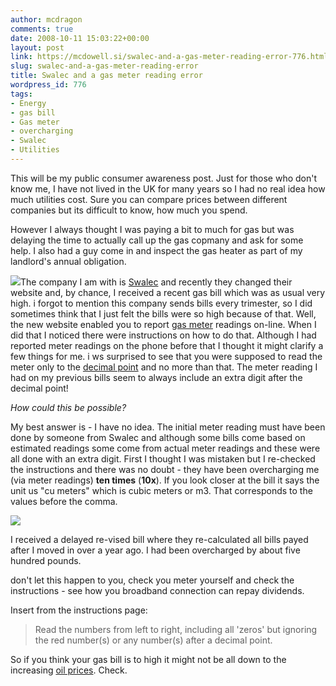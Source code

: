 ```yaml
---
author: mcdragon
comments: true
date: 2008-10-11 15:03:22+00:00
layout: post
link: https://mcdowell.si/swalec-and-a-gas-meter-reading-error-776.html
slug: swalec-and-a-gas-meter-reading-error
title: Swalec and a gas meter reading error
wordpress_id: 776
tags:
- Energy
- gas bill
- Gas meter
- overcharging
- Swalec
- Utilities
---
```


This will be my public consumer awareness post. Just for those who don't know me, I have not lived in the UK for many years so I had no real idea how much utilities cost. Sure you can compare prices between different companies but its difficult to know, how much you spend.

However I always thought I was paying a bit to much for gas but was delaying the time to actually call up the gas copmany and ask for some help. I also had a guy come in and inspect the gas heater as part of my landlord's annual obligation.

[![](https://img.mcdowell.si/2008/10/mainlogoswalec1-1.gif)](http://www.swalec.co.uk/)The company I am with is [Swalec](http://www.swalec.co.uk/) and recently they changed their website and, by chance, I received a recent gas bill which was as usual very high. i forgot to mention this company sends bills every trimester, so I did sometimes think that I just felt the bills were so high because of that. Well, the new website enabled you to report [gas meter](http://en.wikipedia.org/wiki/Gas_meter) readings on-line. When I did that I noticed there were instructions on how to do that. Although I had reported meter readings on the phone before that I thought it might clarify a few things for me. i ws surprised to see that you were supposed to read the meter only to the [decimal point](http://en.wikipedia.org/wiki/Decimal_separator) and no more than that. The meter reading I had on my previous bills seem to always include an extra digit after the decimal point!

_How could this be possible?_

My best answer is - I have no idea. The initial meter reading must have been done by someone from Swalec and although some bills come based on estimated readings some come from actual meter readings and these were all done with an extra digit. First I thought I was mistaken but I re-checked the instructions and there was no doubt - they have been overcharging me (via meter readings) **ten times** (**10x**). If you look closer at the bill it says the unit us "cu meters" which is cubic meters or m3. That corresponds to the values before the comma.

![](https://img.mcdowell.si/2008/10/gas_meter1-1.jpg)

I received a delayed re-vised bill where they re-calculated all bills payed after I moved in over a year ago. I had been overcharged by about five hundred pounds.

don't let this happen to you, check you meter yourself and check the instructions - see how you broadband connection can repay dividends.

Insert from the instructions page:


> Read the numbers from left to right, including all 'zeros' but ignoring the red number(s) or any number(s) after a decimal point.


So if you think your gas bill is to high it might not be all down to the increasing [oil prices](https://en.wikipedia.org/wiki/Price_of_petroleum). Check.